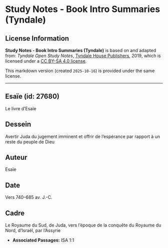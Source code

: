 # Study Notes - Book Intro Summaries (Tyndale)

## License Information

**Study Notes - Book Intro Summaries (Tyndale)** is based on and adapted from: _Tyndale Open Study Notes_, [Tyndale House Publishers](https://tyndaleopenresources.com/), 2019, which is licensed under a [CC BY-SA 4.0 license](https://creativecommons.org/licenses/by-sa/4.0/legalcode.en).

This markdown version (created `2025-10-16`) is provided under the same license.



--------------------------------

## Esaïe (id: 27680)

Le livre d’Esaïe

Dessein
-------

Avertir Juda du jugement imminent et offrir de l’espérance par rapport à un reste du peuple de Dieu

Auteur
------

Esaïe

Date
----

Vers 740–685 av. J.\-C.

Cadre
-----

Le Royaume du Sud, de Juda, vers l’époque de la conquête du Royaume du Nord, d’Israël, par l’Assyrie

* **Associated Passages:** ISA 1:1

